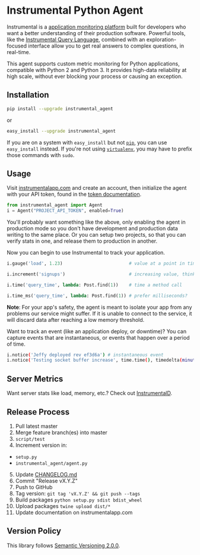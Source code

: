 # Instrumental Python Agent

Instrumental is a [application monitoring platform](https://instrumentalapp.com) built for developers who want a better understanding of their production software. Powerful tools, like the [Instrumental Query Language](https://instrumentalapp.com/docs/query-language), combined with an exploration-focused interface allow you to get real answers to complex questions, in real-time.

This agent supports custom metric monitoring for Python applications, compatible with Python 2 and Python 3. It provides high-data reliability at high scale, without ever blocking your process or causing an exception.


## Installation

```bash
pip install --upgrade instrumental_agent
```

or

```bash
easy_install --upgrade instrumental_agent
```

If you are on a system with `easy_install` but not [`pip`](http://www.pip-installer.org/en/latest/index.html), you can use `easy_install` instead. If you're not using [`virtualenv`](http://www.virtualenv.org/), you may have to prefix those commands with `sudo`.


## Usage

Visit [instrumentalapp.com](https://instrumentalapp.com) and create an account, then initialize the agent with your API token, found in the [token documentation](https://instrumentalapp.com/docs/tokens).

```python
from instrumental_agent import Agent
i = Agent("PROJECT_API_TOKEN", enabled=True)
```

You'll  probably want something like the above, only enabling the agent in production mode so you don't have development and production data writing to the same place. Or you can setup two projects, so that you can verify stats in one, and release them to production in another.

Now you can begin to use Instrumental to track your application.

```python
i.gauge('load', 1.23)                         # value at a point in time

i.increment('signups')                        # increasing value, think "events"

i.time('query_time', lambda: Post.find(1))    # time a method call

i.time_ms('query_time', lambda: Post.find(1)) # prefer milliseconds?
```

**Note**: For your app's safety, the agent is meant to isolate your app from any problems our service might suffer. If it is unable to connect to the service, it will discard data after reaching a low memory threshold.

Want to track an event (like an application deploy, or downtime)? You can capture events that are instantaneous, or events that happen over a period of time.

```sh
i.notice('Jeffy deployed rev ef3d6a') # instantaneous event
i.notice('Testing socket buffer increase', time.time(), timedelta(minutes=20)) # an event with a duration
```


## Server Metrics

Want server stats like load, memory, etc.? Check out [InstrumentalD](https://github.com/instrumental/instrumentald).

## Release Process

1. Pull latest master
2. Merge feature branch(es) into master
3. `script/test`
4. Increment version in:
  - `setup.py`
  - `instrumental_agent/agent.py`
5. Update [CHANGELOG.md](CHANGELOG.md)
6. Commit "Release vX.Y.Z"
7. Push to GitHub
8. Tag version: `git tag 'vX.Y.Z' && git push --tags`
9. Build packages `python setup.py sdist bdist_wheel`
10. Upload packages `twine upload dist/*`
11. Update documentation on instrumentalapp.com


## Version Policy

This library follows [Semantic Versioning 2.0.0](http://semver.org).
